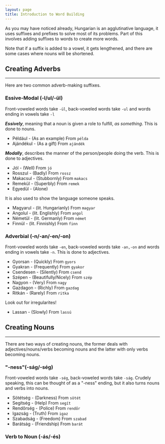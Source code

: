 ```yaml
---
layout: page
title: Introduction to Word Building
---
```


As you may have noticed already, Hungarian is an agglutinative language, it uses suffixes and prefixes to solve most of its problems. Part of this involves adding suffixes to words to create more words.

Note that if a suffix is added to a vowel, it gets lengthened, and there are some cases where nouns will be shortened.

## Creating Adverbs
---

Here are two common adverb-making suffixes.

### Essive-Modal (-l/ul/-ül)

Front-voweled words take `-ül`, back-voweled words take `-ul` and words ending in vowels take `-l`

***Essively***, meaning that a noun is given a role to fulfill, *as something*. This is done to nouns.

* Például - (As an example) From `példa`
* Ajándékul - (As a gift) From `ajándék`

***Modally***, describes the manner of the person/people doing the verb. This is done to adjectives.

* Jól - (Well) From `jó`
* Rosszul - (Badly) From `rossz`
* Makacsul - (Stubbornly) From `makacs`
* Remekül - (Superbly) From `remek`
* Egyedül - (Alone)

It is also used to show the language someone speaks.

* Magyarul - (lit. Hungarianly) From `magyar`
* Angolul - (lit. Englishly) From `angol`
* Németül - (lit. Germanly) From `német`
* Finnül - (lit. Finnishly) From `finn`

### Adverbial (-n/-an/-en/-on)

Front-voweled words take `-en`, back-voweled words take `-an,-on` and words ending in vowels take `-n`. This is done to adjectives.

* Gyorsan - (Quickly) From `gyors`
* Gyakran - (Frequently) From `gyakor`
* Csendesen - (Silently) From `csend`
* Szépen - (Beautifully/Nicely) From `szép`
* Nagyon - (Very) From `nagy`
* Gazdagon - (Richly) From `gazdag`
* Ritkán - (Rarely) From `ritka`

Look out for irregularites!

* Lassan - (Slowly) From `lassú`

## Creating Nouns
---

There are two ways of creating nouns, the former deals with adjectives/nouns/verbs becoming nouns and the latter with only verbs becoming nouns.

### "-ness"(-ság/-ség)

Front-voweled words take `-ség`, back-voweled words take `-ság`. Crudely speaking, this can be thought of as a "-ness" ending, but it also turns nouns and verbs into nouns.

* Sötétség - (Darkness) From `sötét`
* Segítség - (Help) From `segít`
* Rendőrség - (Police) From `rendőr`
* Igazság - (Truth) From `igaz`
* Szabadság - (Freedom) From `szabad`
* Barátság - (Friendship) From `barát`

### Verb to Noun (-ás/-és)



